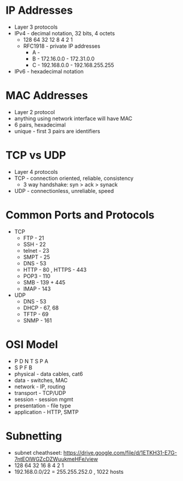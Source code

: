 # IP Addresses
- Layer 3 protocols
- IPv4 - decimal notation, 32 bits, 4 octets
	- 128 64 32 12 8 4 2 1
	- RFC1918 - private IP addresses
		- A - 
		- B - 172.16.0.0 - 172.31.0.0
		- C - 192.168.0.0 - 192.168.255.255
- IPv6 - hexadecimal notation

# MAC Addresses
- Layer 2 protocol
- anything using network interface will have MAC 
- 6 pairs, hexadecimal
- unique - first 3 pairs are identifiers

# TCP vs UDP
- Layer 4 protocols
- TCP - connection oriented, reliable, consistency
	- 3 way handshake: syn > ack > synack
- UDP - connectionless, unreliable, speed

# Common Ports and Protocols
- TCP
	- FTP - 21
	- SSH - 22
	- telnet - 23
	- SMPT - 25
	- DNS - 53
	- HTTP - 80 , HTTPS - 443
	- POP3 - 110
	- SMB - 139 + 445
	- IMAP - 143
- UDP
	- DNS - 53
	- DHCP - 67, 68
	- TFTP - 69
	- SNMP - 161

# OSI Model
- P D N T S P A
- S P F B
- physical - data cables, cat6
- data - switches, MAC
- network - IP, routing
- transport - TCP/UDP
- session - session mgmt
- presentation - file type
- application - HTTP, SMTP

# Subnetting
- subnet cheathseet: https://drive.google.com/file/d/1ETKH31-E7G-7ntEOlWGZcDZWuukmeHFe/view
- 128	64	32	16	8	4	2	1
- 192.168.0.0/22 = 255.255.252.0 , 1022 hosts


